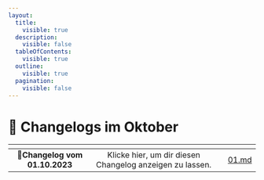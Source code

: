 ```yaml
---
layout:
  title:
    visible: true
  description:
    visible: false
  tableOfContents:
    visible: true
  outline:
    visible: true
  pagination:
    visible: false
---
```


# 📅 Changelogs im Oktober

<table data-view="cards"><thead><tr><th align="center"></th><th align="center"></th><th></th><th data-hidden data-card-target data-type="content-ref"></th></tr></thead><tbody><tr><td align="center">📝<strong>Changelog vom 01.10.2023</strong></td><td align="center">Klicke hier, um dir diesen Changelog anzeigen zu lassen.</td><td></td><td><a href="01.md">01.md</a></td></tr></tbody></table>
